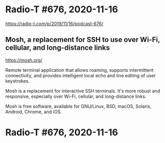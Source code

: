 # Radio-T #676, 2020-11-16

https://radio-t.com/p/2019/11/16/podcast-676/

## Mosh, a replacement for SSH to use over Wi-Fi, cellular, and long-distance links

https://mosh.org/

Remote terminal application that allows roaming, supports intermittent connectivity,
and provides intelligent local echo and line editing of user keystrokes.

Mosh is a replacement for interactive SSH terminals. It's more robust and responsive,
especially over Wi-Fi, cellular, and long-distance links.

Mosh is free software, available for GNU/Linux, BSD, macOS, Solaris, Android, Chrome, and iOS.


# Radio-T #676, 2020-11-16